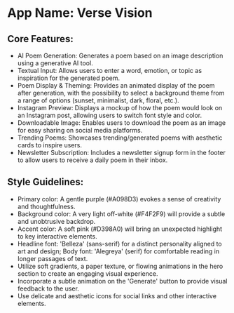 # **App Name**: Verse Vision

## Core Features:

- AI Poem Generation: Generates a poem based on an image description using a generative AI tool.
- Textual Input: Allows users to enter a word, emotion, or topic as inspiration for the generated poem.
- Poem Display & Theming: Provides an animated display of the poem after generation, with the possibility to select a background theme from a range of options (sunset, minimalist, dark, floral, etc.).
- Instagram Preview: Displays a mockup of how the poem would look on an Instagram post, allowing users to switch font style and color.
- Downloadable Image: Enables users to download the poem as an image for easy sharing on social media platforms.
- Trending Poems: Showcases trending/generated poems with aesthetic cards to inspire users.
- Newsletter Subscription: Includes a newsletter signup form in the footer to allow users to receive a daily poem in their inbox.

## Style Guidelines:

- Primary color: A gentle purple (#A098D3) evokes a sense of creativity and thoughtfulness.
- Background color: A very light off-white (#F4F2F9) will provide a subtle and unobtrusive backdrop.
- Accent color: A soft pink (#D398A0) will bring an unexpected highlight to key interactive elements.
- Headline font: 'Belleza' (sans-serif) for a distinct personality aligned to art and design; Body font: 'Alegreya' (serif) for comfortable reading in longer passages of text.
- Utilize soft gradients, a paper texture, or flowing animations in the hero section to create an engaging visual experience.
- Incorporate a subtle animation on the 'Generate' button to provide visual feedback to the user.
- Use delicate and aesthetic icons for social links and other interactive elements.